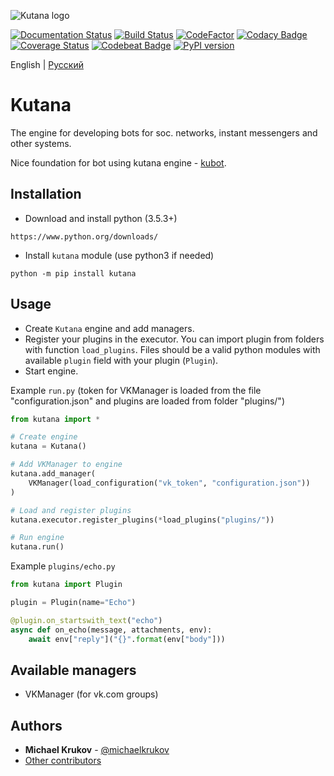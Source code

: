![Kutana logo](docs/_static/kutana-logo-512.png)

[![Documentation Status](https://readthedocs.org/projects/kutana/badge/?version=latest)](https://kutana.readthedocs.io/en/latest/?badge=latest)
[![Build Status](https://travis-ci.com/ekonda/kutana.svg?branch=master)](https://travis-ci.com/ekonda/kutana)
[![CodeFactor](https://www.codefactor.io/repository/github/ekonda/kutana/badge)](https://www.codefactor.io/repository/github/ekonda/kutana)
[![Codacy Badge](https://api.codacy.com/project/badge/Grade/3119bfb791604b9db38e8e7a13e1d415)](https://www.codacy.com/app/michaelkrukov/kutana?utm_source=github.com&amp;utm_medium=referral&amp;utm_content=ekonda/kutana&amp;utm_campaign=Badge_Grade)
[![Coverage Status](https://coveralls.io/repos/github/ekonda/kutana/badge.svg?branch=master)](https://coveralls.io/github/ekonda/kutana?branch=master)
[![Codebeat Badge](https://codebeat.co/badges/fd698be3-d0f9-4e3c-b235-1c3a3cdb98a9)](https://codebeat.co/projects/github-com-ekonda-kutana-master)
[![PyPI version](https://badge.fury.io/py/kutana.svg)](https://badge.fury.io/py/kutana)

English | [Русский](README.ru.md)

# Kutana
The engine for developing bots for soc. networks, instant messengers and other systems.

Nice foundation for bot using kutana engine - [kubot](https://github.com/ekonda/kubot).

## Installation
- Download and install python (3.5.3+)

```
https://www.python.org/downloads/
```

- Install `kutana` module (use python3 if needed)

```
python -m pip install kutana
```

## Usage
- Create `Kutana` engine and add managers.
- Register your plugins in the executor. You can import plugin from folders with function `load_plugins`. Files should be a valid python modules with available `plugin` field with your plugin (`Plugin`).
- Start engine.

Example `run.py` (token for VKManager is loaded from the file
"configuration.json" and plugins are loaded from folder "plugins/")
```py
from kutana import *

# Create engine
kutana = Kutana()

# Add VKManager to engine
kutana.add_manager(
    VKManager(load_configuration("vk_token", "configuration.json"))
)

# Load and register plugins
kutana.executor.register_plugins(*load_plugins("plugins/"))

# Run engine
kutana.run()
```


Example `plugins/echo.py`
```py
from kutana import Plugin

plugin = Plugin(name="Echo")

@plugin.on_startswith_text("echo")
async def on_echo(message, attachments, env):
    await env["reply"]("{}".format(env["body"]))
```

## Available managers
- VKManager (for vk.com groups)

## Authors
- **Michael Krukov** - [@michaelkrukov](https://github.com/michaelkrukov)
- [Other contributors](CONTRIBUTORS.md)
